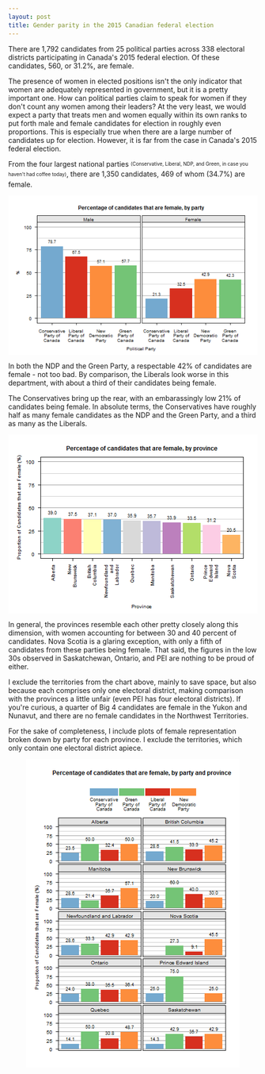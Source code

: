 ```yaml
---
layout: post
title: Gender parity in the 2015 Canadian federal election
---
```


There are 1,792 candidates from 25 political parties across 338 electoral districts participating in Canada's 2015 federal election. Of these candidates, 560, or 31.2%, are female.

The presence of women in elected positions isn't the only indicator that women are adequately represented in government, but it is a pretty important one. How can political parties claim to speak for women if they don't count any women among their leaders? At the very least, we would expect a party that treats men and women equally within its own ranks to put forth male and female candidates for election in roughly even proportions. This is especially true when there are a large number of candidates up for election. However, it is far from the case in Canada's 2015 federal election.  

From the four largest national parties <sub><sup>(Conservative, Liberal, NDP, and Green, in case you haven't had coffee today)</sup></sub>, there are 1,350 candidates, 469 of whom (34.7%) are female. 



<img src="figure/fig1-1.png" title="plot of chunk fig1" alt="plot of chunk fig1" style="display: block; margin: auto;" />

In both the NDP and the Green Party, a respectable 42% of candidates are female - not too bad. By comparison, the Liberals look worse in this department, with about a third of their candidates being female. 

The Conservatives bring up the rear, with an embarassingly low 21% of candidates being female. In absolute terms, the Conservatives have roughly half as many female candidates as the NDP and the Green Party, and a third as many as the Liberals.



<img src="figure/fig2-1.png" title="plot of chunk fig2" alt="plot of chunk fig2" style="display: block; margin: auto;" />

In general, the provinces resemble each other pretty closely along this dimension, with women accounting for between 30 and 40 percent of candidates. Nova Scotia is a glaring exception, with only a fifth of candidates from these parties being female. That said, the figures in the low 30s observed in Saskatchewan, Ontario, and PEI are nothing to be proud of either.

I exclude the territories from the chart above, mainly to save space, but also because each comprises only one electoral district, making comparison with the provinces a little unfair (even PEI has four electoral districts). If you're curious, a quarter of Big 4 candidates are female in the Yukon and Nunavut, and there are no female candidates in the Northwest Territories. 

For the sake of completeness, I include plots of female representation broken down by party for each province. I exclude the territories, which only contain one electoral district apiece.



<img src="figure/fig3-1.png" title="plot of chunk fig3" alt="plot of chunk fig3" style="display: block; margin: auto;" />
